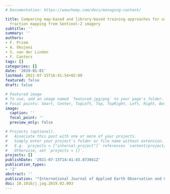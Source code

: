 ```yaml
---
# Documentation: https://wowchemy.com/docs/managing-content/

title: Comparing map-based and library-based training approaches for urban land-cover
  fraction mapping from Sentinel-2 imagery
subtitle: ''
summary: ''
authors:
- F. Priem
- A. Okujeni
- S. van der Linden
- F. Canters
tags: []
categories: []
date: '2019-01-01'
lastmod: 2021-07-15T16:41:54+02:00
featured: false
draft: false

# Featured image
# To use, add an image named `featured.jpg/png` to your page's folder.
# Focal points: Smart, Center, TopLeft, Top, TopRight, Left, Right, BottomLeft, Bottom, BottomRight.
image:
  caption: ''
  focal_point: ''
  preview_only: false

# Projects (optional).
#   Associate this post with one or more of your projects.
#   Simply enter your project's folder or file name without extension.
#   E.g. `projects = ["internal-project"]` references `content/project/deep-learning/index.md`.
#   Otherwise, set `projects = []`.
projects: []
publishDate: '2021-07-15T14:41:43.873041Z'
publication_types:
- '2'
abstract: ''
publication: '*International Journal of Applied Earth Observation and Geoinformation*'
doi: 10.1016/j.jag.2019.02.003
---
```


